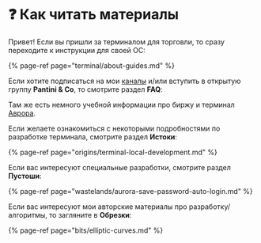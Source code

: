 # ❓ Как читать материалы

Привет! Если вы пришли за терминалом для торговли, то сразу переходите к инструкции для своей ОС:

{% page-ref page="terminal/about-guides.md" %}

Если хотите подписаться на мои [каналы](https://t.me/lair_of_john) и/или вступить в открытую группу **Pantini & Co**, то смотрите раздел **FAQ**:

Там же есть немного учебной информации про биржу и терминал [Аврора](faq/aurora.md).

Если желаете ознакомиться с некоторыми подробностями по разработке терминала, смотрите раздел **Истоки**:

{% page-ref page="origins/terminal-local-development.md" %}

Если вас интересуют специальные разработки, смотрите раздел **Пустоши**:

{% page-ref page="wastelands/aurora-save-password-auto-login.md" %}

Если вас интересуют мои авторские материалы про разработку/алгоритмы, то загляните в **Обрезки**:

{% page-ref page="bits/elliptic-curves.md" %}



#### 

